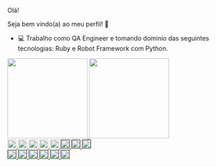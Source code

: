 Olá! 

Seja bem vindo(a) ao meu perfil! 📝

- 💻 Trabalho como QA Engineer e tomando dominio das seguintes tecnologias: Ruby e Robot Framework com Python.

<div>
<a href="https://www.linkedin.com/in/vitubezerra/">
<img height="180em" src="https://github-readme-stats.vercel.app/api?username=vitubezerra&show_icons=true&theme=tokyonight&include_all_commits=true&count_private=true)"/>
<img height="180em" src="https://github-readme-stats.vercel.app/api/top-langs/?username=vitubezerra&layout=compact&langs_count=16&theme=tokyonight"/>
  
</div>

<div>
<a href="https://www.linkedin.com/in/vitubezerra/">
<img height="20em" src="https://img.shields.io/badge/LinkedIn-0077B5?style=for-the-badge&logo=linkedin&logoColor=white"/>
  
<a href="https://www.instagram.com/vitubezerra/">
<img height="20em" src="https://img.shields.io/badge/Instagram-E4405F?style=for-the-badge&logo=instagram&logoColor=white"/>
  
<a href="https://www.instagram.com/vitubezerra/">
<img height="20em" src="https://img.shields.io/badge/Gmail-D14836?style=for-the-badge&logo=gmail&logoColor=white"/>
  
<a href="https://gitlab.com/victorbezerra">
<img height="20em" src="https://img.shields.io/badge/GitLab-330F63?style=for-the-badge&logo=gitlab&logoColor=white"/>
  
<a href="https://gitlab.com/victorbezerra">
<img height="20em" src="https://img.shields.io/badge/Medium-12100E?style=for-the-badge&logo=medium&logoColor=white"/>
  
<a href="">
<img height="20em" src="https://img.shields.io/badge/Ruby-CC342D?style=for-the-badge&logo=ruby&logoColor=white"/>
  
<a href="">
<img height="20em" src="https://img.shields.io/badge/Dart-0175C2?style=for-the-badge&logo=dart&logoColor=white"/>
  
<a href="">
<img height="20em" src="https://img.shields.io/badge/Flutter-02569B?style=for-the-badge&logo=flutter&logoColor=white"/>
  
</div>
  
  
<div>
  
<a href="">
<img height="20em" src="https://img.shields.io/badge/firebase-%23039BE5.svg?style=for-the-badge&logo=firebase"/>
  
  
<a href="">
<img height="20em" src="https://img.shields.io/badge/Visual_Studio_Code-0078D4?style=for-the-badge&logo=visual%20studio%20code&logoColor=white"/>
  
<a href="">
<img height="20em" src="https://img.shields.io/badge/GIT-E44C30?style=for-the-badge&logo=git&logoColor=white"/>
  
<a href="">
<img height="20em" src="https://img.shields.io/badge/SQLite-07405E?style=for-the-badge&logo=sqlite&logoColor=white"/>
  
<a href="">
<img height="20em" src="https://img.shields.io/badge/Microsoft_Azure-0089D6?style=for-the-badge&logo=microsoft-azure&logoColor=white"/>
  
<a href="">
<img height="20em" src="https://img.shields.io/badge/Azure_DevOps-0078D7?style=for-the-badge&logo=azure-devops&logoColor=white"/>
  
</div>
